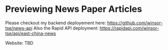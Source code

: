 # Previewing News Paper Articles
Please checkout my backend deployement here:
https://github.com/winsor-tse/news-api
Also the Rapid API deployment:
https://rapidapi.com/winsor-tse/api/east-china-news

Website:
TBD